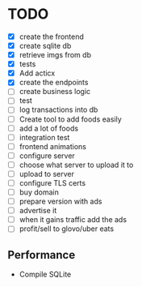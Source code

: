 # TODO
- [x] create the frontend
- [x] create sqlite db
- [x] retrieve imgs from db
- [x] tests
- [x] Add acticx
- [x] create the endpoints
- [ ] create business logic
- [ ] test
- [ ] log transactions into db
- [ ] Create tool to add foods easily
- [ ] add a lot of foods
- [ ] integration test
- [ ] frontend animations
- [ ] configure server
- [ ] choose what server to upload it to
- [ ] upload to server
- [ ] configure TLS certs
- [ ] buy domain
- [ ] prepare version with ads
- [ ] advertise it
- [ ] when it gains traffic add the ads
- [ ] profit/sell to glovo/uber eats

## Performance
- Compile SQLite